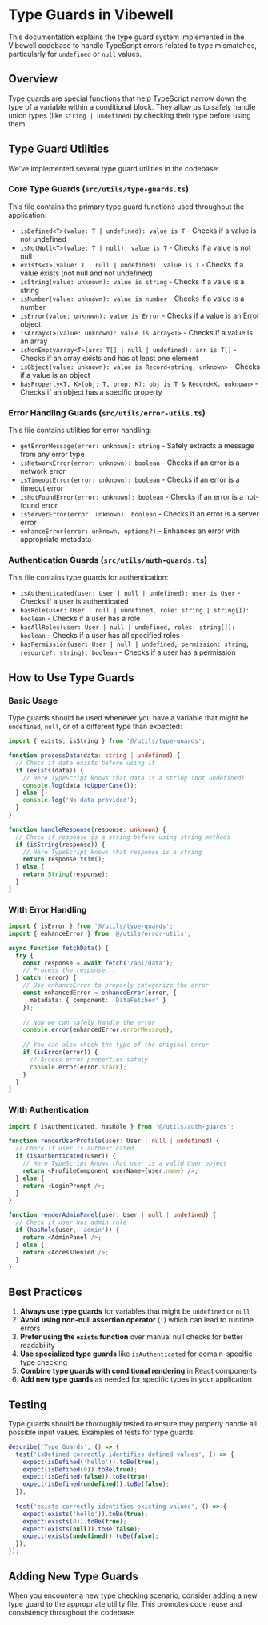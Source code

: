 # Type Guards in Vibewell

This documentation explains the type guard system implemented in the Vibewell codebase to handle TypeScript errors related to type mismatches, particularly for `undefined` or `null` values.

## Overview

Type guards are special functions that help TypeScript narrow down the type of a variable within a conditional block. They allow us to safely handle union types (like `string | undefined`) by checking their type before using them.

## Type Guard Utilities

We've implemented several type guard utilities in the codebase:

### Core Type Guards (`src/utils/type-guards.ts`)

This file contains the primary type guard functions used throughout the application:

- `isDefined<T>(value: T | undefined): value is T` - Checks if a value is not undefined
- `isNotNull<T>(value: T | null): value is T` - Checks if a value is not null
- `exists<T>(value: T | null | undefined): value is T` - Checks if a value exists (not null and not undefined)
- `isString(value: unknown): value is string` - Checks if a value is a string
- `isNumber(value: unknown): value is number` - Checks if a value is a number
- `isError(value: unknown): value is Error` - Checks if a value is an Error object
- `isArray<T>(value: unknown): value is Array<T>` - Checks if a value is an array
- `isNonEmptyArray<T>(arr: T[] | null | undefined): arr is T[]` - Checks if an array exists and has at least one element
- `isObject(value: unknown): value is Record<string, unknown>` - Checks if a value is an object
- `hasProperty<T, K>(obj: T, prop: K): obj is T & Record<K, unknown>` - Checks if an object has a specific property

### Error Handling Guards (`src/utils/error-utils.ts`)

This file contains utilities for error handling:

- `getErrorMessage(error: unknown): string` - Safely extracts a message from any error type
- `isNetworkError(error: unknown): boolean` - Checks if an error is a network error
- `isTimeoutError(error: unknown): boolean` - Checks if an error is a timeout error
- `isNotFoundError(error: unknown): boolean` - Checks if an error is a not-found error
- `isServerError(error: unknown): boolean` - Checks if an error is a server error
- `enhanceError(error: unknown, options?)` - Enhances an error with appropriate metadata

### Authentication Guards (`src/utils/auth-guards.ts`)

This file contains type guards for authentication:

- `isAuthenticated(user: User | null | undefined): user is User` - Checks if a user is authenticated
- `hasRole(user: User | null | undefined, role: string | string[]): boolean` - Checks if a user has a role
- `hasAllRoles(user: User | null | undefined, roles: string[]): boolean` - Checks if a user has all specified roles
- `hasPermission(user: User | null | undefined, permission: string, resource?: string): boolean` - Checks if a user has a permission

## How to Use Type Guards

### Basic Usage

Type guards should be used whenever you have a variable that might be `undefined`, `null`, or of a different type than expected:

```typescript
import { exists, isString } from '@/utils/type-guards';

function processData(data: string | undefined) {
  // Check if data exists before using it
  if (exists(data)) {
    // Here TypeScript knows that data is a string (not undefined)
    console.log(data.toUpperCase());
  } else {
    console.log('No data provided');
  }
}

function handleResponse(response: unknown) {
  // Check if response is a string before using string methods
  if (isString(response)) {
    // Here TypeScript knows that response is a string
    return response.trim();
  } else {
    return String(response);
  }
}
```

### With Error Handling

```typescript
import { isError } from '@/utils/type-guards';
import { enhanceError } from '@/utils/error-utils';

async function fetchData() {
  try {
    const response = await fetch('/api/data');
    // Process the response...
  } catch (error) {
    // Use enhanceError to properly categorize the error
    const enhancedError = enhanceError(error, {
      metadata: { component: 'DataFetcher' }
    });
    
    // Now we can safely handle the error
    console.error(enhancedError.errorMessage);
    
    // You can also check the type of the original error
    if (isError(error)) {
      // Access error properties safely
      console.error(error.stack);
    }
  }
}
```

### With Authentication

```typescript
import { isAuthenticated, hasRole } from '@/utils/auth-guards';

function renderUserProfile(user: User | null | undefined) {
  // Check if user is authenticated
  if (isAuthenticated(user)) {
    // Here TypeScript knows that user is a valid User object
    return <ProfileComponent userName={user.name} />;
  } else {
    return <LoginPrompt />;
  }
}

function renderAdminPanel(user: User | null | undefined) {
  // Check if user has admin role
  if (hasRole(user, 'admin')) {
    return <AdminPanel />;
  } else {
    return <AccessDenied />;
  }
}
```

## Best Practices

1. **Always use type guards** for variables that might be `undefined` or `null`
2. **Avoid using non-null assertion operator** (`!`) which can lead to runtime errors
3. **Prefer using the `exists` function** over manual null checks for better readability
4. **Use specialized type guards** like `isAuthenticated` for domain-specific type checking
5. **Combine type guards with conditional rendering** in React components
6. **Add new type guards** as needed for specific types in your application

## Testing

Type guards should be thoroughly tested to ensure they properly handle all possible input values. Examples of tests for type guards:

```typescript
describe('Type Guards', () => {
  test('isDefined correctly identifies defined values', () => {
    expect(isDefined('hello')).toBe(true);
    expect(isDefined(0)).toBe(true);
    expect(isDefined(false)).toBe(true);
    expect(isDefined(undefined)).toBe(false);
  });
  
  test('exists correctly identifies existing values', () => {
    expect(exists('hello')).toBe(true);
    expect(exists(0)).toBe(true);
    expect(exists(null)).toBe(false);
    expect(exists(undefined)).toBe(false);
  });
});
```

## Adding New Type Guards

When you encounter a new type checking scenario, consider adding a new type guard to the appropriate utility file. This promotes code reuse and consistency throughout the codebase. 